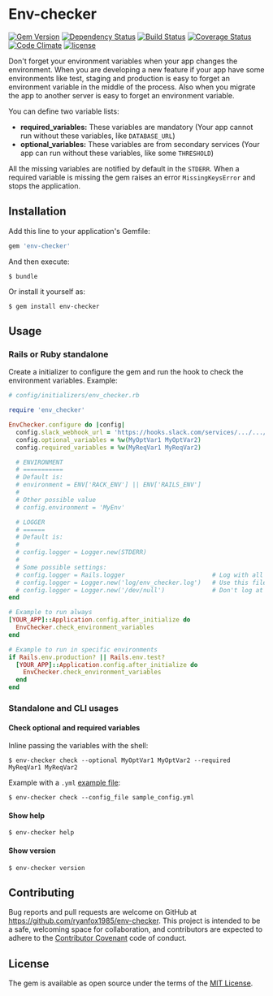 # Env-checker

[![Gem Version](https://badge.fury.io/rb/env-checker.svg)](https://badge.fury.io/rb/env-checker)
[![Dependency Status](https://gemnasium.com/badges/github.com/ryanfox1985/env-checker.svg)](https://gemnasium.com/github.com/ryanfox1985/env-checker)
[![Build Status](https://travis-ci.org/ryanfox1985/env-checker.svg?branch=master)](https://travis-ci.org/ryanfox1985/env-checker)
[![Coverage Status](https://coveralls.io/repos/github/ryanfox1985/env-checker/badge.svg?branch=master)](https://coveralls.io/github/ryanfox1985/env-checker?branch=master)
[![Code Climate](https://codeclimate.com/github/ryanfox1985/env-checker/badges/gpa.svg)](https://codeclimate.com/github/ryanfox1985/env-checker)
[![license](https://img.shields.io/github/license/mashape/apistatus.svg)](https://github.com/ryanfox1985/env-checker/blob/master/LICENSE)


Don't forget your environment variables when your app changes the environment.
When you are developing a new feature if your app have some environments like
test, staging and production is easy to forget an environment variable in the
middle of the process. Also when you migrate the app to another server is easy
to forget an environment variable.  

You can define two variable lists:
- **required_variables:** These variables are mandatory (Your app cannot run
  without these variables, like `DATABASE_URL`)
- **optional_variables:** These variables are from secondary services (Your app
  can run without these variables, like some `THRESHOLD`)

All the missing variables are notified by default in the `STDERR`. When a
required variable is missing the gem raises an error `MissingKeysError` and
stops the application.

## Installation

Add this line to your application's Gemfile:

```ruby
gem 'env-checker'
```

And then execute:

    $ bundle

Or install it yourself as:

    $ gem install env-checker


## Usage


### Rails or Ruby standalone

Create a initializer to configure the gem and run the hook to check the
environment variables. Example:

```ruby
# config/initializers/env_checker.rb

require 'env_checker'

EnvChecker.configure do |config|
  config.slack_webhook_url = 'https://hooks.slack.com/services/.../.../.../'
  config.optional_variables = %w(MyOptVar1 MyOptVar2)
  config.required_variables = %w(MyReqVar1 MyReqVar2)

  # ENVIRONMENT
  # ===========
  # Default is:
  # environment = ENV['RACK_ENV'] || ENV['RAILS_ENV']
  #
  # Other possible value
  # config.environment = 'MyEnv'  

  # LOGGER
  # ======
  # Default is:
  #
  # config.logger = Logger.new(STDERR)
  #
  # Some possible settings:
  # config.logger = Rails.logger                        # Log with all your app's other messages
  # config.logger = Logger.new('log/env_checker.log')   # Use this file
  # config.logger = Logger.new('/dev/null')             # Don't log at all (on a Unix system)
end

# Example to run always
[YOUR_APP]::Application.config.after_initialize do
  EnvChecker.check_environment_variables
end

# Example to run in specific environments
if Rails.env.production? || Rails.env.test?
  [YOUR_APP]::Application.config.after_initialize do
    EnvChecker.check_environment_variables
  end
end
```


### Standalone and CLI usages

#### Check optional and required variables

Inline passing the variables with the shell:

    $ env-checker check --optional MyOptVar1 MyOptVar2 --required MyReqVar1 MyReqVar2

Example with a `.yml` [example file](https://raw.githubusercontent.com/ryanfox1985/env-checker/master/sample_config.yml):

    $ env-checker check --config_file sample_config.yml

#### Show help

    $ env-checker help

#### Show version

    $ env-checker version


## Contributing

Bug reports and pull requests are welcome on GitHub at https://github.com/ryanfox1985/env-checker. This project is intended to be a safe, welcoming space for collaboration, and contributors are expected to adhere to the [Contributor Covenant](http://contributor-covenant.org) code of conduct.


## License

The gem is available as open source under the terms of the [MIT License](http://opensource.org/licenses/MIT).
